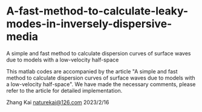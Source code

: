 # A-fast-method-to-calculate-leaky-modes-in-inversely-dispersive-media
A simple and fast method to calculate dispersion curves of surface waves due to models with a low-velocity half-space

This matlab codes are accompanied by the article "A simple and fast method to calculate dispersion curves of surface waves due to models with a low-velocity half-space". We have made the necessary comments, please refer to the article for detailed implementation.

Zhang Kai naturekai@126.com 2023/2/16
